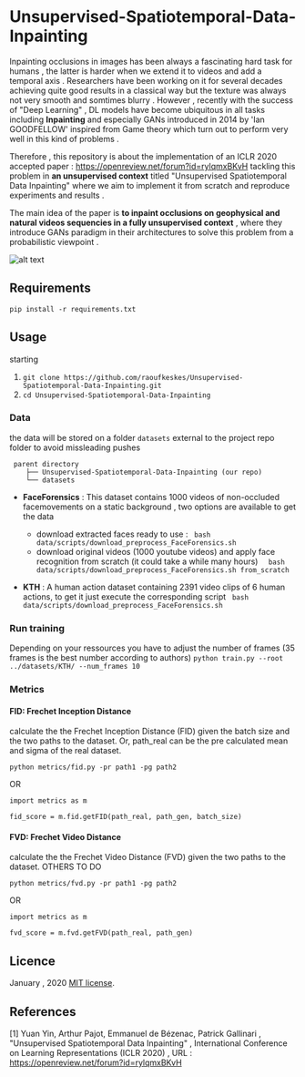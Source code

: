 # Unsupervised-Spatiotemporal-Data-Inpainting
Inpainting occlusions in images has been always a fascinating hard task for humans , the latter is harder when we extend it to videos and add a temporal axis . Researchers have been working on it for several decades achieving quite good results in a classical way but the texture was always not very smooth and somtimes blurry . However , recently with the success of "Deep Learning" , DL models have become ubiquitous in all tasks including **Inpainting** and especially GANs introduced in 2014 by 'Ian GOODFELLOW' inspired from Game theory which turn out to perform very well in this kind of problems .

Therefore , this repository is about the implementation of an ICLR 2020 accepted paper : https://openreview.net/forum?id=rylqmxBKvH tackling this problem in **an unsupervised context** titled "Unsupervised Spatiotemporal Data Inpainting" where we aim to implement it from scratch and reproduce experiments and results .

The main idea of the paper is **to inpaint occlusions on geophysical and natural videos sequencies in a fully unsupervised context** , where they introduce GANs paradigm in their architectures to solve this problem from a probabilistic viewpoint .



![alt text][logo]

[logo]: https://i.ibb.co/bmK0LWc/Unsupervised-Inpainting-GAN-based.png 

## Requirements
``` pip install -r requirements.txt ```
## Usage 
starting 
1) ```git clone https://github.com/raoufkeskes/Unsupervised-Spatiotemporal-Data-Inpainting.git```
2) ```cd Unsupervised-Spatiotemporal-Data-Inpainting```

### Data 
the data will be stored on a folder ```datasets``` external to the project repo folder to avoid missleading pushes 
```
 parent directory
    ├── Unsupervised-Spatiotemporal-Data-Inpainting (our repo) 
    └── datasets
```
* **FaceForensics** : This dataset contains 1000 videos of non-occluded facemovements on a static background ,
two options are available to get the data   
    * download extracted faces ready to use : 
    ```  bash data/scripts/download_preprocess_FaceForensics.sh ```
    *  download original videos (1000 youtube videos) and apply face recognition  from scratch (it could take a while many hours)
    ```  bash data/scripts/download_preprocess_FaceForensics.sh from_scratch```

* **KTH** : A human action dataset containing 2391 video clips of 6 human actions, to get it just execute the corresponding script 
```  bash data/scripts/download_preprocess_FaceForensics.sh ```

### Run training
Depending on your ressources you have to adjust the number of frames (35 frames is the best number according to authors) 
``` python train.py --root ../datasets/KTH/ --num_frames 10 ```

### Metrics
#### FID: Frechet Inception Distance
calculate the the Frechet Inception Distance (FID) given the batch size and the two paths to the dataset. Or, path_real can be the pre calculated mean and sigma of the real dataset.

```
python metrics/fid.py -pr path1 -pg path2
```
OR 
```
import metrics as m

fid_score = m.fid.getFID(path_real, path_gen, batch_size)
```

#### FVD: Frechet Video Distance
calculate the the Frechet Video Distance (FVD) given the two paths to the dataset.
OTHERS TO DO
```
python metrics/fvd.py -pr path1 -pg path2
```
OR 
```
import metrics as m

fvd_score = m.fvd.getFVD(path_real, path_gen)
```


<!---                                 
## Notes
TO DO
## Experiments and results 
TO DO paper
TO DO ours ( if we have time ) 
## Proposed improvements 
for the paper : 
for the implementation : 
-->

## Licence 
January , 2020
[MIT license](http://opensource.org/licenses/MIT).

## References
[1] Yuan Yin, Arthur Pajot, Emmanuel de Bézenac, Patrick Gallinari , "Unsupervised Spatiotemporal Data Inpainting" , International Conference on Learning Representations (ICLR 2020) , URL : https://openreview.net/forum?id=rylqmxBKvH







